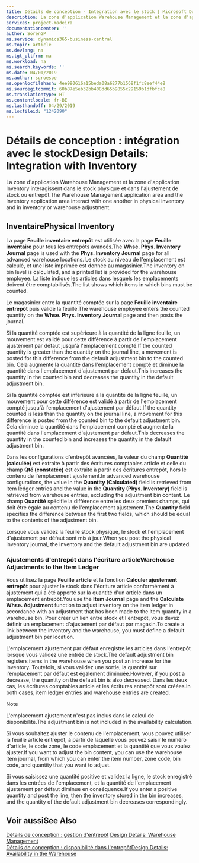 ```yaml
---
title: Détails de conception - Intégration avec le stock | Microsoft Docs
description: La zone d'application Warehouse Management et la zone d'application Inventory interagissent dans le stock physique et dans l'ajustement de stock ou entrepôt.
services: project-madeira
documentationcenter: ''
author: SorenGP
ms.service: dynamics365-business-central
ms.topic: article
ms.devlang: na
ms.tgt_pltfrm: na
ms.workload: na
ms.search.keywords: ''
ms.date: 04/01/2019
ms.author: sgroespe
ms.openlocfilehash: 4ee990616a15beda08a6277b1568f1fc8eef44e8
ms.sourcegitcommit: 60b87e5eb32bb408dd65b9855c29159b1dfbfca8
ms.translationtype: HT
ms.contentlocale: fr-BE
ms.lasthandoff: 04/29/2019
ms.locfileid: "1242090"
---
```

# <a name="design-details-integration-with-inventory"></a><span data-ttu-id="54c7c-103">Détails de conception : intégration avec le stock</span><span class="sxs-lookup"><span data-stu-id="54c7c-103">Design Details: Integration with Inventory</span></span>
<span data-ttu-id="54c7c-104">La zone d'application Warehouse Management et la zone d'application Inventory interagissent dans le stock physique et dans l'ajustement de stock ou entrepôt.</span><span class="sxs-lookup"><span data-stu-id="54c7c-104">The Warehouse Management application area and the Inventory application area interact with one another in physical inventory and in inventory or warehouse adjustment.</span></span>  
  
## <a name="physical-inventory"></a><span data-ttu-id="54c7c-105">Inventaire</span><span class="sxs-lookup"><span data-stu-id="54c7c-105">Physical Inventory</span></span>  
 <span data-ttu-id="54c7c-106">La page **Feuille inventaire entrepôt** est utilisée avec la page **Feuille inventaire** pour tous les entrepôts avancés.</span><span class="sxs-lookup"><span data-stu-id="54c7c-106">The **Whse. Phys. Inventory Journal** page is used with the **Phys. Inventory Journal** page for all advanced warehouse locations.</span></span> <span data-ttu-id="54c7c-107">Le stock au niveau de l'emplacement est calculé, et une liste imprimée est donnée au magasinier.</span><span class="sxs-lookup"><span data-stu-id="54c7c-107">The inventory on bin level is calculated, and a printed list is provided for the warehouse employee.</span></span> <span data-ttu-id="54c7c-108">La liste indique les articles dans lesquels les emplacements doivent être comptabilisés.</span><span class="sxs-lookup"><span data-stu-id="54c7c-108">The list shows which items in which bins must be counted.</span></span>  
  
 <span data-ttu-id="54c7c-109">Le magasinier entre la quantité comptée sur la page **Feuille inventaire entrepôt** puis valide la feuille.</span><span class="sxs-lookup"><span data-stu-id="54c7c-109">The warehouse employee enters the counted quantity on the **Whse. Phys. Inventory Journal** page and then posts the journal.</span></span>  
  
 <span data-ttu-id="54c7c-110">Si la quantité comptée est supérieure à la quantité de la ligne feuille, un mouvement est validé pour cette différence à partir de l'emplacement ajustement par défaut jusqu'à l'emplacement compté.</span><span class="sxs-lookup"><span data-stu-id="54c7c-110">If the counted quantity is greater than the quantity on the journal line, a movement is posted for this difference from the default adjustment bin to the counted bin.</span></span> <span data-ttu-id="54c7c-111">Cela augmente la quantité dans l'emplacement compté et diminue la quantité dans l'emplacement d'ajustement par défaut.</span><span class="sxs-lookup"><span data-stu-id="54c7c-111">This increases the quantity in the counted bin and decreases the quantity in the default adjustment bin.</span></span>  
  
 <span data-ttu-id="54c7c-112">Si la quantité comptée est inférieure à la quantité de la ligne feuille, un mouvement pour cette différence est validé à partir de l'emplacement compté jusqu'à l'emplacement d'ajustement par défaut.</span><span class="sxs-lookup"><span data-stu-id="54c7c-112">If the quantity counted is less than the quantity on the journal line, a movement for this difference is posted from the counted bin to the default adjustment bin.</span></span> <span data-ttu-id="54c7c-113">Cela diminue la quantité dans l'emplacement compté et augmente la quantité dans l'emplacement d'ajustement par défaut.</span><span class="sxs-lookup"><span data-stu-id="54c7c-113">This decreases the quantity in the counted bin and increases the quantity in the default adjustment bin.</span></span>  
  
 <span data-ttu-id="54c7c-114">Dans les configurations d'entrepôt avancées, la valeur du champ **Quantité (calculée)** est extraite à partir des écritures comptables article et celle du champ **Qté (constatée)** est extraite à partir des écritures entrepôt, hors le contenu de l'emplacement ajustement.</span><span class="sxs-lookup"><span data-stu-id="54c7c-114">In advanced warehouse configurations, the value in the **Quantity (Calculated)** field is retrieved from item ledger entries and the value in the **Quantity (Phys. Inventory)** field is retrieved from warehouse entries, excluding the adjustment bin content.</span></span> <span data-ttu-id="54c7c-115">Le champ **Quantité** spécifie la différence entre les deux premiers champs, qui doit être égale au contenu de l'emplacement ajustement.</span><span class="sxs-lookup"><span data-stu-id="54c7c-115">The **Quantity** field specifies the difference between the first two fields, which should be equal to the contents of the adjustment bin.</span></span>  
  
 <span data-ttu-id="54c7c-116">Lorsque vous validez la feuille stock physique, le stock et l'emplacement d'ajustement par défaut sont mis à jour.</span><span class="sxs-lookup"><span data-stu-id="54c7c-116">When you post the physical inventory journal, the inventory and the default adjustment bin are updated.</span></span>  
  
### <a name="warehouse-adjustments-to-the-item-ledger"></a><span data-ttu-id="54c7c-117">Ajustements d'entrepôt dans l'écriture article</span><span class="sxs-lookup"><span data-stu-id="54c7c-117">Warehouse Adjustments to the Item Ledger</span></span>  
 <span data-ttu-id="54c7c-118">Vous utilisez la page **Feuille article** et la fonction **Calculer ajustement entrepôt** pour ajuster le stock dans l'écriture article conformément à ajustement qui a été apporté sur la quantité d'un article dans un emplacement entrepôt.</span><span class="sxs-lookup"><span data-stu-id="54c7c-118">You use the **Item Journal** page and the **Calculate Whse. Adjustment** function to adjust inventory on the item ledger in accordance with an adjustment that has been made to the item quantity in a warehouse bin.</span></span> <span data-ttu-id="54c7c-119">Pour créer un lien entre stock et l'entrepôt, vous devez définir un emplacement d'ajustement par défaut par magasin.</span><span class="sxs-lookup"><span data-stu-id="54c7c-119">To create a link between the inventory and the warehouse, you must define a default adjustment bin per location.</span></span>  
  
 <span data-ttu-id="54c7c-120">L'emplacement ajustement par défaut enregistre les articles dans l'entrepôt lorsque vous validez une entrée de stock.</span><span class="sxs-lookup"><span data-stu-id="54c7c-120">The default adjustment bin registers items in the warehouse when you post an increase for the inventory.</span></span> <span data-ttu-id="54c7c-121">Toutefois, si vous validez une sortie, la quantité sur l'emplacement par défaut est également diminuée.</span><span class="sxs-lookup"><span data-stu-id="54c7c-121">However, if you post a decrease, the quantity on the default bin is also decreased.</span></span> <span data-ttu-id="54c7c-122">Dans les deux cas, les écritures comptables article et les écritures entrepôt sont créées.</span><span class="sxs-lookup"><span data-stu-id="54c7c-122">In both cases, item ledger entries and warehouse entries are created.</span></span>  
  
> [!NOTE]  
>  <span data-ttu-id="54c7c-123">L'emplacement ajustement n'est pas inclus dans le calcul de disponibilité.</span><span class="sxs-lookup"><span data-stu-id="54c7c-123">The adjustment bin is not included in the availability calculation.</span></span>  
  
 <span data-ttu-id="54c7c-124">Si vous souhaitez ajuster le contenu de l'emplacement, vous pouvez utiliser la feuille article entrepôt, à partir de laquelle vous pouvez saisir le numéro d'article, le code zone, le code emplacement et la quantité que vous voulez ajuster.</span><span class="sxs-lookup"><span data-stu-id="54c7c-124">If you want to adjust the bin content, you can use the warehouse item journal, from which you can enter the item number, zone code, bin code, and quantity that you want to adjust.</span></span>  
  
 <span data-ttu-id="54c7c-125">Si vous saisissez une quantité positive et validez la ligne, le stock enregistré dans les entrées de l'emplacement, et la quantité de l'emplacement ajustement par défaut diminue en conséquence.</span><span class="sxs-lookup"><span data-stu-id="54c7c-125">If you enter a positive quantity and post the line, then the inventory stored in the bin increases, and the quantity of the default adjustment bin decreases correspondingly.</span></span>  
  
## <a name="see-also"></a><span data-ttu-id="54c7c-126">Voir aussi</span><span class="sxs-lookup"><span data-stu-id="54c7c-126">See Also</span></span>  
 <span data-ttu-id="54c7c-127">[Détails de conception : gestion d'entrepôt](design-details-warehouse-management.md) </span><span class="sxs-lookup"><span data-stu-id="54c7c-127">[Design Details: Warehouse Management](design-details-warehouse-management.md) </span></span>  
 [<span data-ttu-id="54c7c-128">Détails de conception : disponibilité dans l'entrepôt</span><span class="sxs-lookup"><span data-stu-id="54c7c-128">Design Details: Availability in the Warehouse</span></span>](design-details-availability-in-the-warehouse.md)
